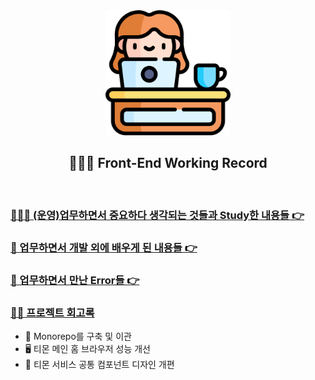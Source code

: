 <div align="center">
  <img width="200px;" src="./images/work-icon.png"/>
</div>
<h2 align="center">👩🏻‍💻 Front-End Working Record</h2>

<br>

### [👩🏻‍💻 (운영)업무하면서 중요하다 생각되는 것들과 Study한 내용들 👉](https://github.com/mireyhgnay/fe-working-record/blob/main/Study/README.md)

### [📝 업무하면서 개발 외에 배우게 된 내용들 👉](https://hyerimiya.notion.site/Work-Story-8442eb0b3ae041309df8d8f3f9285a30?pvs=4)

### [🚨 업무하면서 만난 Error들 👉](https://github.com/mireyhgnay/fe-working-record/blob/main/Error/README.md)

### [✍🏻 프로젝트 회고록](https://github.com/mireyhgnay/fe-working-record/tree/main/Projects)

* 📁 Monorepo를 구축 및 이관
* 🖥️ 티몬 메인 홈 브라우저 성능 개선
* 🎨 티몬 서비스 공통 컴포넌트 디자인 개편